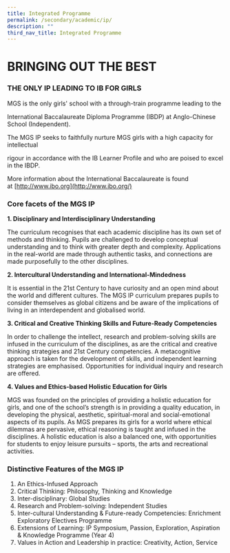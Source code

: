 ```yaml
---
title: Integrated Programme
permalink: /secondary/academic/ip/
description: ""
third_nav_title: Integrated Programme
---
```




# BRINGING OUT THE BEST

### THE ONLY IP LEADING TO IB FOR GIRLS

  

MGS is the only girls' school with a through-train programme leading to the 

International Baccalaureate Diploma Programme (IBDP) at Anglo-Chinese School (Independent).

  

The MGS IP seeks to faithfully nurture MGS girls with a high capacity for intellectual 

rigour in accordance with the IB Learner Profile and who are poised to excel in the IBDP.

  

More information about the International Baccalaureate is found at [http://www.ibo.org](http://www.ibo.org/)

### Core facets of the MGS IP


**1. Disciplinary and Interdisciplinary Understanding**

The curriculum recognises that each academic discipline has its own set of methods and thinking. Pupils are challenged to develop conceptual understanding and to think with greater depth and complexity. Applications in the real-world are made through authentic tasks, and connections are made purposefully to the other disciplines.

  

**2. Intercultural Understanding and International-Mindedness**

It is essential in the 21st Century to have curiosity and an open mind about the world and different cultures. The MGS IP curriculum prepares pupils to consider themselves as global citizens and be aware of the implications of living in an interdependent and globalised world.

  

**3. Critical and Creative Thinking Skills and Future-Ready Competencies**

In order to challenge the intellect, research and problem-solving skills are infused in the curriculum of the disciplines, as are the critical and creative thinking strategies and 21st Century competencies. A metacognitive approach is taken for the development of skills, and independent learning strategies are emphasised. Opportunities for individual inquiry and research are offered. 

  

**4. Values and Ethics-based Holistic Education for Girls**

MGS was founded on the principles of providing a holistic education for girls, and one of the school’s strength is in providing a quality education, in developing the physical, aesthetic, spiritual-moral and social-emotional aspects of its pupils. As MGS prepares its girls for a world where ethical dilemmas are pervasive, ethical reasoning is taught and infused in the disciplines. A holistic education is also a balanced one, with opportunities for students to enjoy leisure pursuits – sports, the arts and recreational activities.

  

  

### Distinctive Features of the MGS IP
  
1.  An Ethics-Infused Approach
2.  Critical Thinking: Philosophy, Thinking and Knowledge
3.  Inter-disciplinary: Global Studies
4.  Research and Problem-solving: Independent Studies
5.  Inter-cultural Understanding & Future-ready Competencies: Enrichment Exploratory Electives Programme
6.  Extensions of Learning: IP Symposium, Passion, Exploration, Aspiration & Knowledge Programme (Year 4)
7.  Values in Action and Leadership in practice: Creativity, Action, Service